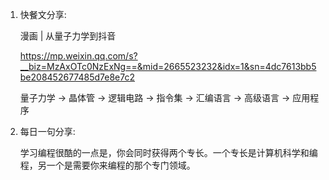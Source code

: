 1. 快餐文分享:

   漫画 | 从量子力学到抖音

   https://mp.weixin.qq.com/s?__biz=MzAxOTc0NzExNg==&mid=2665523232&idx=1&sn=4dc7613bb5be208452677485d7e8e7c2

   量子力学 -> 晶体管 -> 逻辑电路 -> 指令集 -> 汇编语言 -> 高级语言 -> 应用程序

2. 每日一句分享:

   学习编程很酷的一点是，你会同时获得两个专长。一个专长是计算机科学和编程，另一个是需要你来编程的那个专门领域。